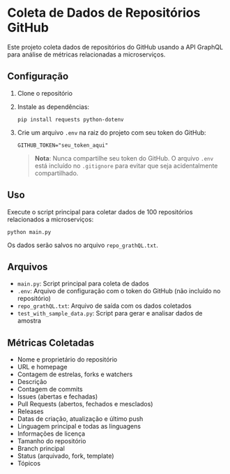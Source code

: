 # Coleta de Dados de Repositórios GitHub

Este projeto coleta dados de repositórios do GitHub usando a API GraphQL para análise de métricas relacionadas a microserviços.

## Configuração

1. Clone o repositório
2. Instale as dependências:
   ```
   pip install requests python-dotenv
   ```
3. Crie um arquivo `.env` na raiz do projeto com seu token do GitHub:
   ```
   GITHUB_TOKEN="seu_token_aqui"
   ```
   
   > **Nota**: Nunca compartilhe seu token do GitHub. O arquivo `.env` está incluído no `.gitignore` para evitar que seja acidentalmente compartilhado.

## Uso

Execute o script principal para coletar dados de 100 repositórios relacionados a microserviços:

```
python main.py
```

Os dados serão salvos no arquivo `repo_grathQL.txt`.

## Arquivos

- `main.py`: Script principal para coleta de dados
- `.env`: Arquivo de configuração com o token do GitHub (não incluído no repositório)
- `repo_grathQL.txt`: Arquivo de saída com os dados coletados
- `test_with_sample_data.py`: Script para gerar e analisar dados de amostra

## Métricas Coletadas

- Nome e proprietário do repositório
- URL e homepage
- Contagem de estrelas, forks e watchers
- Descrição
- Contagem de commits
- Issues (abertas e fechadas)
- Pull Requests (abertos, fechados e mesclados)
- Releases
- Datas de criação, atualização e último push
- Linguagem principal e todas as linguagens
- Informações de licença
- Tamanho do repositório
- Branch principal
- Status (arquivado, fork, template)
- Tópicos